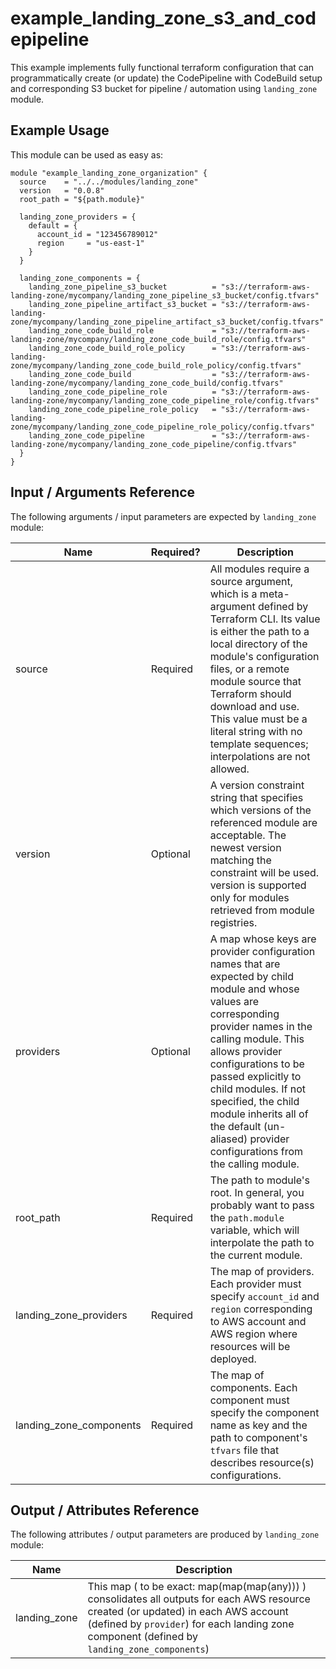 # example_landing_zone_s3_and_codepipeline
This example implements fully functional terraform configuration that can programmatically create (or update) the CodePipeline with CodeBuild setup and corresponding S3 bucket for pipeline / automation using `landing_zone` module.

## Example Usage

This module can be used as easy as:
```hcl
module "example_landing_zone_organization" {
  source    = "../../modules/landing_zone"
  version   = "0.0.8"
  root_path = "${path.module}"

  landing_zone_providers = {
    default = {
      account_id = "123456789012"
      region     = "us-east-1"
    }
  }

  landing_zone_components = {
    landing_zone_pipeline_s3_bucket          = "s3://terraform-aws-landing-zone/mycompany/landing_zone_pipeline_s3_bucket/config.tfvars"
    landing_zone_pipeline_artifact_s3_bucket = "s3://terraform-aws-landing-zone/mycompany/landing_zone_pipeline_artifact_s3_bucket/config.tfvars"
    landing_zone_code_build_role             = "s3://terraform-aws-landing-zone/mycompany/landing_zone_code_build_role/config.tfvars"
    landing_zone_code_build_role_policy      = "s3://terraform-aws-landing-zone/mycompany/landing_zone_code_build_role_policy/config.tfvars"
    landing_zone_code_build                  = "s3://terraform-aws-landing-zone/mycompany/landing_zone_code_build/config.tfvars"
    landing_zone_code_pipeline_role          = "s3://terraform-aws-landing-zone/mycompany/landing_zone_code_pipeline_role/config.tfvars"
    landing_zone_code_pipeline_role_policy   = "s3://terraform-aws-landing-zone/mycompany/landing_zone_code_pipeline_role_policy/config.tfvars"
    landing_zone_code_pipeline               = "s3://terraform-aws-landing-zone/mycompany/landing_zone_code_pipeline/config.tfvars"
  }
}
```

## Input / Arguments Reference
The following arguments / input parameters are expected by `landing_zone` module:

Name | Required? | Description
-----|-----------|------------
source | Required | All modules require a source argument, which is a meta-argument defined by Terraform CLI. Its value is either the path to a local directory of the module's configuration files, or a remote module source that Terraform should download and use. This value must be a literal string with no template sequences; interpolations are not allowed.
version | Optional | A version constraint string that specifies which versions of the referenced module are acceptable. The newest version matching the constraint will be used. version is supported only for modules retrieved from module registries.
providers | Optional | A map whose keys are provider configuration names that are expected by child module and whose values are corresponding provider names in the calling module. This allows provider configurations to be passed explicitly to child modules. If not specified, the child module inherits all of the default (un-aliased) provider configurations from the calling module.
root_path | Required | The path to module's root. In general, you probably want to pass the `path.module` variable, which will interpolate the path to the current module.
landing_zone_providers | Required | The map of providers. Each provider must specify `account_id` and `region` corresponding to AWS account and AWS region where resources will be deployed.
landing_zone_components | Required | The map of components. Each component must specify the component name as key and the path to component's `tfvars` file that describes resource(s) configurations.

## Output / Attributes Reference
The following attributes / output parameters are produced by `landing_zone` module:

Name | Description
-----|------------
landing_zone | This map ( to be exact: map(map(map(any))) ) consolidates all outputs for each AWS resource created (or updated) in each AWS account (defined by `provider`) for each landing zone component (defined by `landing_zone_components`)
